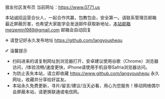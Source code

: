 狼友社区发布页
当前网址：https://www.0771.us  

本站诚招运营合伙人，一起合作共赢，包教包会，安全第一。请联系管理员邮箱
最近屏蔽厉害，也希望大家能学会发送邮件获取新地址，本站邮箱meizemin1989@gmail.com
邮箱会自动回复

✈ 请登记好永久发布地址 https://github.com/langyoushequ

✐ 溫馨提示
* 扫码进来的请复制网址到浏览器打开，安卓建议使用谷歌（Chrome）浏览器访问，/体验流畅/速度更快，iPhone请使用手机自带Safria浏览器访问。
* 为防止丢失本站，请立即收藏 https://www.github.com/langyoushequ 永久网址，收藏并分享给好盆友。
* 本站永久免费更新，寻片/留言/建议/当天必看，用心为您服务！移动网络偶尔会屏蔽本站，请更换联通或电信网。
